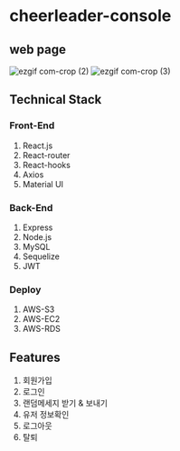 # cheerleader-console

## web page

![ezgif com-crop (2)](https://user-images.githubusercontent.com/55645972/76159789-33fd8580-6167-11ea-84ca-60ae5c03fa3c.gif)
![ezgif com-crop (3)](https://user-images.githubusercontent.com/55645972/76159803-568f9e80-6167-11ea-9f05-42cb1c5ce67d.gif)


## Technical Stack
### Front-End
1. React.js
2. React-router
3. React-hooks
4. Axios
5. Material UI
### Back-End
1. Express
2. Node.js
3. MySQL
4. Sequelize
5. JWT
### Deploy
1. AWS-S3
2. AWS-EC2
3. AWS-RDS

## Features
1. 회원가입
2. 로그인
3. 랜덤메세지 받기 & 보내기
4. 유저 정보확인
5. 로그아웃
6. 탈퇴

